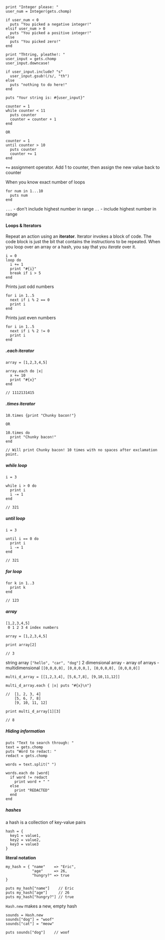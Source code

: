 ```
print "Integer please: "
user_num = Integer(gets.chomp)

if user_num < 0
  puts "You picked a negative integer!"
elsif user_num > 0
  puts "You picked a positive integer!"
else
  puts "You picked zero!"
end
```
```
print "Thtring, pleathe!: "
user_input = gets.chomp
user_input.downcase!

if user_input.include? "s"
  user_input.gsub!(/s/, "th")
else
  puts "nothing to do here!"
end

puts "Your string is: #{user_input}"
```
```
counter = 1
while counter < 11
  puts counter
  counter = counter + 1
end

OR

counter = 1
until counter > 10
  puts counter
  counter += 1
end
```
`+=` assignment operator. Add 1 to counter, then assign the new value back to counter

When you know exact number of loops
```
for num in 1...10
  puts num
end
```
`...` - don't include highest number in range
`..` - include highest number in range

#### Loops & Iterators

Repeat an action using an **iterator**. Iterator invokes a block of code.  The code block is just the bit that contains the instructions to be repeated. When you loop over an array or a hash, you say that you *iterate* over it.

```
i = 0
loop do
  i += 1
  print "#{i}"
  break if i > 5
end
```

Prints just odd numbers
```
for i in 1..5
  next if i % 2 == 0
  print i
end
```
Prints just even numbers
```
for i in 1..5
  next if i % 2 != 0
  print i
end
```

##### .each iterator
```
array = [1,2,3,4,5]

array.each do |x|
  x += 10
  print "#{x}"
end

// 1112131415
```

##### .times iterator
```
10.times {print "Chunky bacon!"}

OR

10.times do
  print "Chunky bacon!"
end

// Will print Chunky bacon! 10 times with no spaces after exclamation point.
```

##### while loop

```
i = 3

while i > 0 do
  print i
  i -= 1
end

// 321
```

##### until loop

```
i = 3

until i == 0 do
  print i
  i -= 1
end

// 321
```

##### for loop

```
for k in 1..3
  print k
end

// 123
```

##### array

```
[1,2,3,4,5]
 0 1 2 3 4 index numbers

```
```
array = [1,2,3,4,5]

print array[2]

// 3
```

 string array `["hello", "car", "dog"]`
 2 dimensional array - array of arrays - multidimensional `[[0,0,0,0], [0,0,0,0,], [0,0,0,0], [0,0,0,0]]`
```
multi_d_array = [[1,2,3,4], [5,6,7,8], [9,10,11,12]]

multi_d_array.each { |x| puts "#{x}\n"}

//  [1, 2, 3, 4]
    [5, 6, 7, 8]
    [9, 10, 11, 12]

print multi_d_array[1][3]

// 8
```

##### Hiding information

```
puts "Text to search through: "
text = gets.chomp
puts "Word to redact: "
redact = gets.chomp

words = text.split(" ")

words.each do |word|
  if word != redact
    print word + " "
  else
    print "REDACTED"
  end
end
```

##### hashes

a hash is a collection of key-value pairs

```
hash = {
  key1 = value1,
  key2 = value2,
  key3 = value3
}
```
**literal notation**
```
my_hash = { "name"    => "Eric",
            "age"     => 26,
            "hungry?" => true
}

puts my_hash["name"]    // Eric
puts my_hash["age"]     // 26
puts my_hash["hungry?"] // true
```

`Hash.new` makes a new, empty hash
```
sounds = Hash.new
sounds["dog"] = "woof"
sounds["cat"] = "meow"

puts sounds["dog"]    // woof
```

